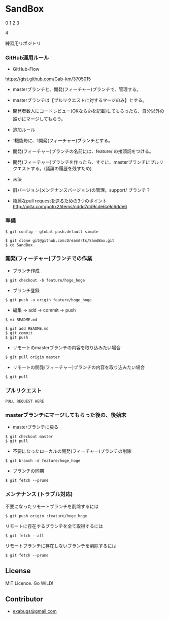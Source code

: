 SandBox
=======

0
1
2
3

4

練習用リポジトリ

### GitHub運用ルール

 * GitHub-Flow

  https://gist.github.com/Gab-km/3705015

  * masterブランチと、開発(フィーチャー)ブランチで、管理する。
  * masterブランチは【プルリクエストに対するマージのみ】とする。
  * 開発者数人にコードレビュー(OKなら:+1:を記載)してもらったら、自分以外の誰かにマージしてもらう。

 * 追加ルール

  * 1機能毎に、1開発(フィーチャー)ブランチとする。
  * 開発(フィーチャー)ブランチの名前には、feature/ の接頭詞をつける。
  * 開発(フィーチャー)ブランチを作ったら、すぐに、masterブランチにプルリクエストする。(議論の履歴を残すため)

 * 未決

  * 旧バージョン(メンテナンスバージョン)の管理。support/ ブランチ？

 * 綺麗なpull requestを送るための3つのポイント http://qiita.com/potix2/items/cddd7dd9cde6a9c6dde6

### 準備
```
$ git config --global push.default simple
```
```
$ git clone git@github.com:DreamArts/SandBox.git
$ cd SandBox
```

### 開発(フィーチャー)ブランチでの作業

- ブランチ作成
```
$ git checkout -b feature/hoge_hoge
```

- ブランチ登録
```
$ git push -u origin feature/hoge_hoge
```

- 編集 → add → commit → push
```
$ vi README.md

$ git add README.md
$ git commit
$ git push
```

* リモートのmasterブランチの内容を取り込みたい場合
```
$ git pull origin master
```

* リモートの開発(フィーチャー)ブランチの内容を取り込みたい場合
```
$ git pull
```


### プルリクエスト
```
PULL REQUEST HERE
```

### masterブランチにマージしてもらった後の、後始末

- masterブランチに戻る
```
$ git checkout master
$ git pull
```

- 不要になったローカルの開発(フィーチャー)ブランチの削除
```
$ git branch -d feature/hoge_hoge
```

- ブランチの同期
```
$ git fetch --prune
```

### メンテナンス (トラブル対応)
不要になったリモートブランチを削除するには
```
$ git push origin :feature/hoge_hoge
```

リモートに存在するブランチを全て取得するには
```
$ git fetch --all
```

リモートブランチに存在しないブランチを削除するには
```
$ git fetch --prune
```

## License
MIT Licence. Go WiLD!

## Contributor
 * exabugs@gmail.com
